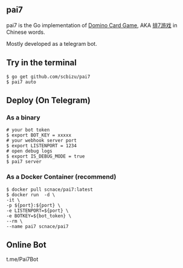 pai7
---
pai7 is the Go implementation of [Domino Card Game](https://en.wikipedia.org/wiki/Domino_(card_game)), AKA [排7游戏](https://zh.wikipedia.org/wiki/%E6%8E%92%E4%B8%83) in Chinese words.

Mostly developed as a telegram bot.


## Try in the terminal

```
$ go get github.com/scbizu/pai7
$ pai7 auto
```

## Deploy (On Telegram)

### As a binary

```shell
# your bot token
$ export BOT_KEY = xxxxx
# your webhook server port
$ export LISTENPORT = 1234
# open debug logs
$ export IS_DEBUG_MODE = true
$ pai7 server
```

### As a Docker Container (recommend)

```shell
$ docker pull scnace/pai7:latest
$ docker run  -d \
-it \
-p ${port}:${port} \
-e LISTENPORT=${port} \
-e BOTKEY=${bot_token} \
--rm \
--name pai7 scnace/pai7
```

## Online Bot

t.me/Pai7Bot
